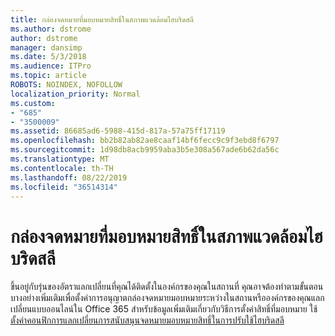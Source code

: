 ```yaml
---
title: กล่องจดหมายที่มอบหมายสิทธิ์ในสภาพแวดล้อมไฮบริดสลี
ms.author: dstrome
author: dstrome
manager: dansimp
ms.date: 5/3/2018
ms.audience: ITPro
ms.topic: article
ROBOTS: NOINDEX, NOFOLLOW
localization_priority: Normal
ms.custom:
- "685"
- "3500009"
ms.assetid: 86685ad6-5988-415d-817a-57a75ff17119
ms.openlocfilehash: bb2b82ab82ae8caaf14bf6fecc9c9f3ebd8f6797
ms.sourcegitcommit: 1d98db8acb9959aba3b5e308a567ade6b62da56c
ms.translationtype: MT
ms.contentlocale: th-TH
ms.lasthandoff: 08/22/2019
ms.locfileid: "36514314"
---
```

# <a name="delegated-mailbox-permissions-in-a-hybrid-environment"></a>กล่องจดหมายที่มอบหมายสิทธิ์ในสภาพแวดล้อมไฮบริดสลี

ขึ้นอยู่กับรุ่นของอัตราแลกเปลี่ยนที่คุณได้ติดตั้งในองค์กรของคุณในสถานที่ คุณอาจต้องทำตามขั้นตอนบางอย่างเพิ่มเติมเพื่อตั้งค่าการอนุญาตกล่องจดหมายมอบหมายระหว่างในสถานหรือองค์กรของคุณแลกเปลี่ยนแบบออนไลน์ใน Office 365 สำหรับข้อมูลเพิ่มเติมเกี่ยวกับวิธีการตั้งค่าสิทธิ์ที่มอบหมาย ใช้[ตั้งค่าคอนฟิกการแลกเปลี่ยนการสนับสนุนจดหมายมอบหมายสิทธิ์ในการปรับใช้ไฮบริดสลี](https://technet.microsoft.com/library/mt784505%28v=exchg.150%29.aspx)
  
